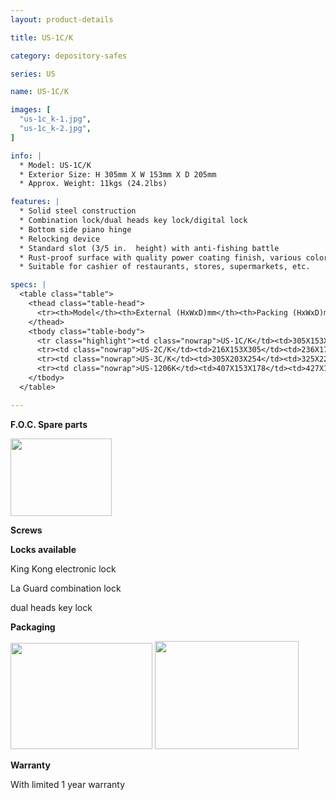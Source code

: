 ```yaml
---
layout: product-details

title: US-1C/K

category: depository-safes

series: US

name: US-1C/K

images: [
  "us-1c_k-1.jpg",
  "us-1c_k-2.jpg",
]

info: |
  * Model: US-1C/K
  * Exterior Size: H 305mm X W 153mm X D 205mm
  * Approx. Weight: 11kgs (24.2lbs)

features: |
  * Solid steel construction
  * Combination lock/dual heads key lock/digital lock
  * Bottom side piano hinge
  * Relocking device
  * Standard slot (3/5 in.  height) with anti-fishing battle
  * Rust-proof surface with quality power coating finish, various colors available
  * Suitable for cashier of restaurants, stores, supermarkets, etc.

specs: |
  <table class="table">
    <thead class="table-head">
      <tr><th>Model</th><th>External (HxWxD)mm</th><th>Packing (HxWxD)mm</th><th>Weight (kg)</th><th>Door (mm)</th><th>Body (mm)</th><th>20’FCL (pcs)</th></tr>
    </thead>
    <tbody class="table-body">
      <tr class="highlight"><td class="nowrap">US-1C/K</td><td>305X153X205</td><td>325X173X255</td><td>11</td><td>12</td><td>3</td><td>1700</td></tr>
      <tr><td class="nowrap">US-2C/K</td><td>216X153X305</td><td>236X173X355</td><td>10</td><td>12</td><td>3</td><td>1900</td></tr>
      <tr><td class="nowrap">US-3C/K</td><td>305X203X254</td><td>325X223X304</td><td>15</td><td>12</td><td>3</td><td>1250</td></tr>
      <tr><td class="nowrap">US-1206K</td><td>407X153X178</td><td>427X173X228</td><td>13</td><td>12</td><td>3</td><td>1400</td></tr>
    </tbody>
  </table>

---
```


**F.O.C. Spare parts**

<img alt="" src="{IMAGE_CDN}/us-1c_k-3.jpg" style="width: 162px; height: 124px;" />

**Screws**

**Locks available**

King Kong electronic lock

La Guard combination lock

dual heads key lock

**Packaging**

<img alt="" src="{IMAGE_CDN}/us-1c_k-4.jpg" style="width: 227px; height: 170px;" />

<img alt="" src="{IMAGE_CDN}/us-1c_k-5.jpg" style="width: 230px; height: 173px;" />

**Warranty**

With limited 1 year warranty
